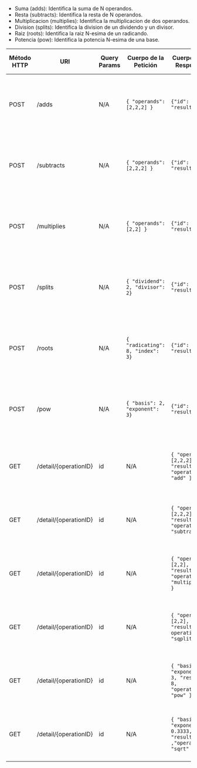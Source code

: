 
- Suma (adds): Identifica la suma de N operandos.
- Resta (subtracts): Identifica la resta de N operandos.
- Multiplicacion (multiplies): Identifica la multiplicacion de dos operandos.
- Division (splits): Identifica la division de un dividendo y un divisor.
- Raiz (roots): Identifica la raiz N-esima de un radicando.
- Potencia (pow): Identifica la potencia N-esima de una base.


| Método HTTP | URI                   | Query Params | Cuerpo de la Petición            | Cuerpo de la Respuesta                                                 | Códigos de Respuesta                                          |
|-------------|-----------------------|------------|----------------------------------|------------------------------------------------------------------------|---------------------------------------------------------------|
| POST        | /adds                 | N/A        | `{ "operands": [2,2,2] }`        | `{"id": 1, "result": 6}`                                               | 201 Created<br/>400 Bad Request<br/>500 Internal Server Error |
| POST        | /subtracts            | N/A        | `{ "operands": [2,2,2] }`        | `{"id": 2, "result": -2}`                                              | 201 Created<br/>400 Bad Request<br/>500 Internal Server Error |
| POST        | /multiplies           | N/A        | `{ "operands": [2,2] }`          | `{"id": 3, "result": 4}`                                               | 201 Created<br/>400 Bad Request<br/>500 Internal Server Error |
| POST        | /splits               | N/A        | `{ "dividend": 2, "divisor": 2}` | `{"id": 4, "result": 1}`                                               | 201 Created<br/>400 Bad Request<br/>500 Internal Server Error |
| POST        | /roots                | N/A        | `{ "radicating": 8, "index": 3}` | `{"id": 5, "result": 2}`                                               | 201 Created<br/>400 Bad Request<br/>500 Internal Server Error |
| POST        | /pow                  | N/A        | `{ "basis": 2, "exponent": 3}`   | `{"id": 5, "result": 8}`                                               | 201 Created<br/>400 Bad Request<br/>500 Internal Server Error |
| GET         | /detail/{operationID} | id         | N/A                              | `{ "operands": [2,2,2], "result": 6, "operation": "add" }`             | 200 OK<br/>400 Bad Request<br/>500 Internal Server Error      |
| GET         | /detail/{operationID} | id         | N/A                              | `{ "operands": [2,2,2], "result": -4, "operation": "subtract" }`       | 200 OK<br/>400 Bad Request<br/>500 Internal Server Error      |
| GET         | /detail/{operationID} | id         | N/A                              | `{ "operands": [2,2], "result": 4, "operation": "multiplies" }`        | 200 OK<br/>400 Bad Request<br/>500 Internal Server Error      |
| GET         | /detail/{operationID} | id         | N/A                              | `{ "operands": [2,2], "result": 1, operation: "sqplit"}`               | 200 OK<br/>400 Bad Request<br/>500 Internal Server Error      |
| GET         | /detail/{operationID} | id         | N/A                              | `{ "basis": 2, "exponent": 3, "result": 8, "operation": "pow" }`       | 200 OK<br/>400 Bad Request<br/>500 Internal Server Error      |
| GET         | /detail/{operationID} | id         | N/A                              | `{ "basis": 8, "exponent": 0.3333, "result": 2 ,"operation": "sqrt" }` | 200 OK<br/>400 Bad Request<br/>500 Internal Server Error      |

